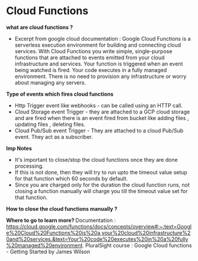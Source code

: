 # Cloud Functions

<b>what are cloud functions ?</b>
* Excerpt from google cloud documentation : 
Google Cloud Functions is a serverless execution environment for building and connecting cloud services. 
With Cloud Functions you write simple, single-purpose functions that are attached to events emitted from your cloud infrastructure and services. Your function is triggered when an event being watched is fired. Your code executes in a fully managed environment. There is no need to provision any infrastructure or worry about managing any servers.

<b>Type of events which fires cloud functions</b>
- Http Trigger event like webhooks - can be called using an HTTP call.
- Cloud Storage event Trigger - they are attached to a GCP cloud storage and are fired when there is an event fired from bucket like adding files , updating files , deleting files.
- Cloud Pub/Sub event Trigger - They are attached to a cloud Pub/Sub event. They act as a subscriber.

<b>Imp Notes</b>
- It's important to close/stop the cloud functions once they are done processing.
- If this is not done, then they will try to run upto the timeout value setup for that function which 60 seconds by default. 
- Since you are charged only for the duration the cloud function runs, not closing a function manually will charge you till the timeout value set for that function.
 
 <b>How to close the cloud functions manually ?</b>
 
 <b>Where to go to learn more? </b>
 Documentation : https://cloud.google.com/functions/docs/concepts/overview#:~:text=Google%20Cloud%20Functions%20is%20a,your%20cloud%20infrastructure%20and%20services.&text=Your%20code%20executes%20in%20a%20fully%20managed%20environment.
 PluralSight course : Google Cloud functions - Getting Started by James Wilson